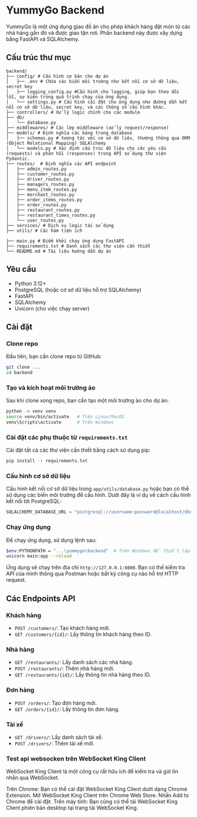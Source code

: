 # YummyGo Backend

YummyGo là một ứng dụng giao đồ ăn cho phép khách hàng đặt món từ các nhà hàng gần đó và được giao tận nơi. Phần backend này được xây dựng bằng FastAPI và SQLAlchemy.

## Cấu trúc thư mục

```
backend/
├── config/ # Cấu hình cơ bản cho dự án
│   ├── .env # Chứa các biến môi trường như kết nối cơ sở dữ liệu, secret key
│   ├── logging_config.py #Cấu hình cho logging, giúp bạn theo dõi lỗi, sự kiện trong quá trình chạy của ứng dụng.
│   └── settings.py # Cấu hình cài đặt cho ứng dụng như đường dẫn kết nối cơ sở dữ liệu, secret key, và các thông số cấu hình khác.
├── controllers/ # Xử lý logic chính cho các module
├── db/
│   └── database.py 
├── middlewares/ # Các lớp middleware (xử lý request/response)
├── models/ # Định nghĩa các bảng trong database
│   ├── schemas.py # tương tác với cơ sở dữ liệu, thường thông qua ORM (Object Relational Mapping) SQLAlchemy 
│   └── models.py # Xác định cấu trúc dữ liệu cho các yêu cầu (requests) và phản hồi (responses) trong API sử dụng thư viện Pydantic.
├── routes/  # Định nghĩa các API endpoint
│   ├── admin_routes.py
│   ├── customer_routes.py
│   ├── driver_routes.py
│   ├── managers_routes.py
│   ├── menu_item_routes.py
│   ├── merchant_routes.py
│   ├── order_items_routes.py
│   ├── order_routes.py
│   ├── restaurant_routes.py
│   ├── restaurant_times_routes.py
│   └── user_routes.py
├── services/ # Dịch vụ logic tái sử dụng
├── utils/ # Các hàm tiện ích

├── main.py # Điểm khởi chạy ứng dụng FastAPI
├── requirements.txt # Danh sách các thư viện cần thiết
└── README.md # Tài liệu hướng dẫn dự án
```

## Yêu cầu

- Python 3.12+
- PostgreSQL (hoặc cơ sở dữ liệu hỗ trợ SQLAlchemy)
- FastAPI
- SQLAlchemy
- Uvicorn (cho việc chạy server)

## Cài đặt

### Clone repo

Đầu tiên, bạn cần clone repo từ GitHub:

```bash
git clone ...
cd backend
```

### Tạo và kích hoạt môi trường ảo

Sau khi clone xong repo, bạn cần tạo một môi trường ảo cho dự án:

```bash
python -m venv venv
source venv/bin/activate   # Trên Linux/MacOS
venv\Scripts\activate      # Trên Windows
```

### Cài đặt các phụ thuộc từ `requirements.txt`

Cài đặt tất cả các thư viện cần thiết bằng cách sử dụng pip:

```bash
pip install -r requirements.txt
```

### Cấu hình cơ sở dữ liệu

Cấu hình kết nối cơ sở dữ liệu trong `app/utils/database.py` hoặc bạn có thể sử dụng các biến môi trường để cấu hình. Dưới đây là ví dụ về cách cấu hình kết nối tới PostgreSQL:

```python
SQLALCHEMY_DATABASE_URL = "postgresql://username:password@localhost/dbname"
```

### Chạy ứng dụng

Để chạy ứng dụng, sử dụng lệnh sau:

```bash
$env:PYTHONPATH = "...\yummygo\backend"  # Trên Windows để thiết lập PYTHONPATH
uvicorn main:app --reload
```

Ứng dụng sẽ chạy trên địa chỉ `http://127.0.0.1:8000`. Bạn có thể kiểm tra API của mình thông qua Postman hoặc bất kỳ công cụ nào hỗ trợ HTTP request.

## Các Endpoints API

### Khách hàng
- `POST /customers/`: Tạo khách hàng mới.
- `GET /customers/{id}/`: Lấy thông tin khách hàng theo ID.
  
### Nhà hàng
- `GET /restaurants/`: Lấy danh sách các nhà hàng.
- `POST /restaurants/`: Thêm nhà hàng mới.
- `GET /restaurants/{id}/`: Lấy thông tin nhà hàng theo ID.

### Đơn hàng
- `POST /orders/`: Tạo đơn hàng mới.
- `GET /orders/{id}/`: Lấy thông tin đơn hàng.

### Tài xế
- `GET /drivers/`: Lấy danh sách tài xế.
- `POST /drivers/`: Thêm tài xế mới.


### Test api websocken trên WebSocket King Client
WebSocket King Client là một công cụ rất hữu ích để kiểm tra và gửi tin nhắn qua WebSocket.

Trên Chrome: Bạn có thể cài đặt WebSocket King Client dưới dạng Chrome Extension.
Mở WebSocket King Client trên Chrome Web Store.
Nhấn Add to Chrome để cài đặt.
Trên máy tính: Bạn cũng có thể tải WebSocket King Client phiên bản desktop tại trang tải WebSocket King.
